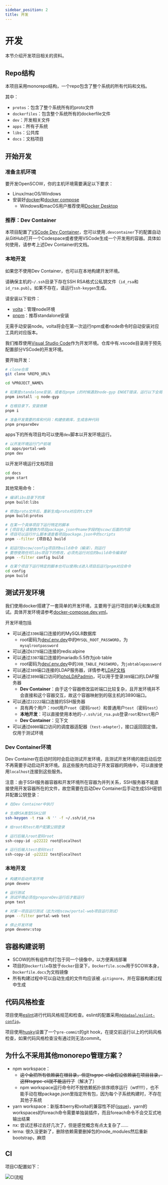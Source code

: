 ```yaml
---
sidebar_position: 2
title: 开发
---
```


# 开发

本节介绍开发项目相关的资料。

## Repo结构

本项目采用monorepo结构，一个repo包含了整个系统的所有代码和文档。

其中：

- `protos`：包含了整个系统所有的proto文件
- `dockerfiles`：包含整个系统所有的dockerfile文件
- `dev`：开发相关文件
- `apps`：所有子系统
- `libs`：公共库
- `docs`：文档项目

## 开始开发

### 准备主机环境

要开发OpenSCOW，你的主机环境需要满足以下要求：

- Linux/macOS/Windows
- 安装好[docker](https://docs.docker.com/engine/install/)和[docker compose](https://docs.docker.com/compose/install/)
  - Windows和macOS用户推荐使用[Docker Desktop](https://www.docker.com/products/docker-desktop/)

### 推荐：Dev Container

本项目配置了[VSCode Dev Container](https://code.visualstudio.com/docs/devcontainers/containers)，您可以使用`.devcontainer`下的配置自动从GitHub打开一个Codespace或者使用VSCode生成一个开发用的容器。具体如何使用，请参考上述Dev Container的文档。

### 本地开发

如果您不使用Dev Container，也可以在本地构建开发环境。

请确保主机的`~/.ssh`目录下存在SSH RSA格式公私钥文件（`id_rsa`和`id_rsa.pub`）。如果不存在，请运行`ssh-keygen`生成。

请安装以下软件：

- [volta](https://volta.sh/)：管理node环境
- [pnpm](https://pnpm.io/pnpm-cli)：推荐standalone安装

无需手动安装node。volta将会在第一次运行npm或者node命令时自动安装对应工具的对应版本。

我们推荐使用[Visual Studio Code](https://code.visualstudio.com/)作为开发环境。仓库中有.vscode目录用于预先配置部分VSCode的开发环境。

要开始开发：

```bash
# clone仓库
git clone %REPO_URL%

cd %PROJECT_NAME%

# 如果是standalone安装，或者在pnpm i的时候遇到node-gyp ENOET错误，运行以下全局安装node-gyp。只用安装一次即可。
pnpm install -g node-gyp

# 在根目录下，安装依赖
pnpm i

# 准备开发需要的库和代码：构建依赖库，生成各种代码
pnpm prepareDev

```

apps下的所有项目均可以使用`dev`脚本以开发环境运行。

```bash
# 以开发环境运行门户前端
cd apps/portal-web
pnpm dev
```

以开发环境运行文档项目

```bash
cd docs
pnpm start
```

其他常用命令：

```bash
# 编译libs目录下的库
pnpm build:libs

# 修改proto文件后，重新生成proto对应的ts文件
pnpm build:protos

# 在某一个具体项目下运行特定的脚本
# {项目名}请替换为项目package.json中name字段的@scow/后面的内容
# 项目可以运行什么脚本请查看项目package.json中的scripts
pnpm --filter {项目名} build 

# 如运行@scow/config项目的build命令（编译），则运行
# 要想使用任何libs项目下的修改，必须先运行对应的build命令编译好
pnpm --filter config build

# 在某个项目下运行特定的脚本也可以使用cd进入项目后运行pnpm对应命令
cd config
pnpm build

```

## 测试开发环境

我们使用docker搭建了一套简单的开发环境，主要用于运行项目的单元和集成测试。具体开发环境请参考[docker-compose.dev.yml](%REPO_FILE_URL%/dev/docker-compose.dev.yml)。

开发环境包括

- 可以通过`3306`端口连接的的MySQL8数据库
    - root密码为[dev/.env.dev](%REPO_FILE_URL%/dev/.env.dev)中的`MYSQL_ROOT_PASSWORD`，为`mysqlrootpassword`
- 可以通过`6379`端口连接的redis:alpine
- 可以通过`3307`端口连接的mariadb:5.5作为job table
    - root密码为[dev/.env.dev](%REPO_FILE_URL%/dev/.env.dev)中的`JOB_TABLE_PASSWORD`，为`jobtablepassword`
- 可以通过`389`端口连接的LDAP服务器，详情参考[LDAP文档](../deploy/config/auth/ldap.md#LDAP镜像)
- 可以通过`3890`端口访问的[phpLDAPadmin](https://phpldapadmin.sourceforge.net/wiki/index.php/Main_Page)，可以用于登录`389`端口的LDAP服务器
    - **Dev Container**：由于这个容器修改监听端口比较复杂，且开发环境并不会直接和这个容器交互，故这个容器映射到的宿主机的3890端口。
- 可以通过`22222`端口连接的SSH服务器
    - 具有两个用户：root用户`root`（密码`root`）和普通用户`test`（密码`test`）
    - **本地开发**：可以直接使用本地的`~/.ssh/id_rsa.pub`登录`root`和`test`用户
    - **Dev Container**：见下文
- 可以通过`6000`端口访问的调度器适配器（`test-adapter`），接口返回固定值，仅用于测试环境

### Dev Container环境

Dev Container在启动时同时会启动测试开发环境，且测试开发环境的故启动后您不再需要手动启动开发环境。且这些服务均启动于开发容器的网络中，可以直接使用`localhost`连接到这些服务。

注意：由于SSH服务器容器和开发环境所在容器为并列关系，SSH服务器不能直接使用开发容器所在的文件，故您需要在启动Dev Container后手动生成SSH密钥并配置公钥登录：

```bash
# 在Dev Container中执行

# 生成RSA类型SSH公钥
ssh-keygen -t rsa -N '' -f ~/.ssh/id_rsa

# 给root和test用户配置公钥登录

# 运行后输入root密码root
ssh-copy-id -p22222 root@localhost

# 运行后输入test密码test
ssh-copy-id -p22222 test@localhost
```

### 本地开发

```bash
# 构建并启动开发环境
pnpm devenv

# 运行测试
# 测试环境必须在prepareDev运行后才能运行
pnpm test

# 对某一项目运行测试（此为对@scow/portal-web项目运行测试）
pnpm --filter portal-web test

# 停止开发环境
pnpm devenv:stop
```

## 容器构建说明

- SCOW的所有组件均打包于同一个镜像中，以方便离线部署
- 项目的`Dockerfile`存放于`docker`目录下，`Dockerfile.scow`用于SCOW本身，`Dockerfile.docs`为文档镜像
- 所有构建过程中可以自动生成的文件均应该被`.gitignore`，并在容器构建过程中生成


## 代码风格检查

项目使用[eslint](https://eslint.org)进行代码风格规范和检查。eslint的配置采用[`@ddadaal/eslint-config`](https://github.com/ddadaal/eslint-config)。

项目使用[husky](https://github.com/typicode/husky)设置了一个`pre-commit`的git hook，在提交前运行以上的代码风格检查，如果代码风格检查没有通过则无法commit。

## 为什么不采用其他monorepo管理方案？

- npm workspace：
  - ~~这个会把所有依赖装在根目录，但是tsgrpc-cli会假设依赖装在项目目录，这样tsgrpc-cli就不能运行了~~（解决了）
  - npm workspace运行命令时不按依赖拓扑排序顺序运行（wtf!!!!），也不能手动在根package.json里指定所有包，因为每个子系统构建时，不存在其他子系统
- yarn workspace：新版本berry和volta的兼容性不好([issue](https://github.com/volta-cli/volta/issues/651))，yarn的workspaces的foreach命令需要单独装插件，而且foreach命令不会交互式地输出结果
- nx: 尝试迁移过去好几次了，但是感觉概念有点太复杂了……
- lerna: 很久没更新了，删除依赖需要删掉包的node_modules然后重新bootstrap，麻烦

## CI

项目CI配置如下：

![CI流程](./ci.png)


